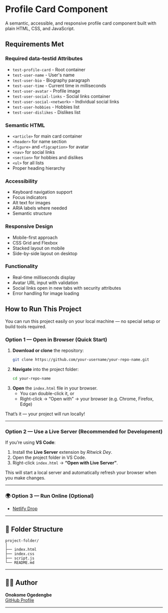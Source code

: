 # Profile Card Component

A semantic, accessible, and responsive profile card component built with plain HTML, CSS, and JavaScript.

##  Requirements Met

###  Required data-testid Attributes
- `test-profile-card` - Root container
- `test-user-name` - User's name
- `test-user-bio` - Biography paragraph
- `test-user-time` - Current time in milliseconds
- `test-user-avatar` - Profile image
- `test-user-social-links` - Social links container
- `test-user-social-<network>` - Individual social links
- `test-user-hobbies` - Hobbies list
- `test-user-dislikes` - Dislikes list

###  Semantic HTML
- `<article>` for main card container
- `<header>` for name section
- `<figure>` and `<figcaption>` for avatar
- `<nav>` for social links
- `<section>` for hobbies and dislikes
- `<ul>` for all lists
- Proper heading hierarchy

###  Accessibility
- Keyboard navigation support
- Focus indicators
- Alt text for images
- ARIA labels where needed
- Semantic structure

###  Responsive Design
- Mobile-first approach
- CSS Grid and Flexbox
- Stacked layout on mobile
- Side-by-side layout on desktop

###  Functionality
- Real-time milliseconds display
- Avatar URL input with validation
- Social links open in new tabs with security attributes
- Error handling for image loading

##  How to Run This Project

You can run this project easily on your local machine — no special setup or build tools required.

###  Option 1 — Open in Browser (Quick Start)
1. **Download or clone** the repository:
   ```bash
   git clone https://github.com/your-username/your-repo-name.git
   ```
2. **Navigate** into the project folder:
   ```bash
   cd your-repo-name
   ```
3. **Open** the `index.html` file in your browser.  
   - You can double-click it, or  
   - Right-click → “Open with” → your browser (e.g. Chrome, Firefox, Edge)

That’s it  — your project will run locally!

---

###  Option 2 — Use a Live Server (Recommended for Development)
If you’re using **VS Code**:
1. Install the **Live Server** extension by *Ritwick Dey*.
2. Open the project folder in VS Code.
3. Right-click `index.html` → **“Open with Live Server”**.

This will start a local server and automatically refresh your browser when you make changes.

---

### 🌍 Option 3 — Run Online (Optional)
- [Netlify Drop](https://app.netlify.com/drop)


---

## 📁 Folder Structure
```
project-folder/
│
├── index.html
├── index.css
├── script.js
└── README.md
```

---

## 🧑‍💻 Author
**Onokome Ogedengbe**  
[GitHub Profile](https://github.com/onokome)

---
